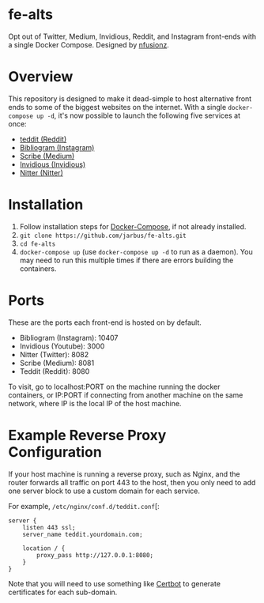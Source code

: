 # fe-alts
Opt out of Twitter, Medium, Invidious, Reddit, and Instagram front-ends with a single Docker Compose. Designed by [nfusionz](github.com/nfusionz).

# Overview

This repository is designed to make it dead-simple to host alternative front ends to some of the biggest websites on the internet. With a single `docker-compose up -d`, it's now possible to launch the following five services at once:

 - [teddit (Reddit)](https://codeberg.org/teddit/teddit)
 - [Bibliogram (Instagram)](https://sr.ht/~cadence/bibliogram/)
 - [Scribe (Medium)](https://sr.ht/~edwardloveall/Scribe/)
 - [Invidious (Invidious)](https://github.com/iv-org/invidious)
 - [Nitter (Nitter)](https://github.com/zedeus/nitter)

# Installation

1. Follow installation steps for [Docker-Compose](https://docs.docker.com/compose/install/), if not already installed.
2. `git clone https://github.com/jarbus/fe-alts.git`
3. `cd fe-alts`
4. `docker-compose up` (use `docker-compose up -d` to run as a daemon). You may need to run this multiple times if there are errors building the containers.

# Ports

These are the ports each front-end is hosted on by default.

- Bibliogram (Instagram): 10407
- Invidious (Youtube): 3000
- Nitter (Twitter): 8082
- Scribe (Medium): 8081
- Teddit (Reddit): 8080

To visit, go to localhost:PORT on the machine running the docker containers, or IP:PORT if connecting from another machine on the same network, where IP is the local IP of the host machine.

# Example Reverse Proxy Configuration

If your host machine is running a reverse proxy, such as Nginx, and the router forwards all traffic on port 443 to the host, then you only need to add one server block to use a custom domain for each service.

For example, `/etc/nginx/conf.d/teddit.conf`[:

```
server {
    listen 443 ssl;
    server_name teddit.yourdomain.com;

    location / {
        proxy_pass http://127.0.0.1:8080;
    }
}
```
Note that you will need to use something like [Certbot](https://certbot.eff.org/) to generate certificates for each sub-domain.

